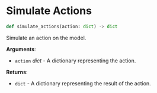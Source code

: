 # Simulate Actions

```python
def simulate_actions(action: dict) -> dict
```

Simulate an action on the model.

**Arguments**:

- `action` _dict_ - A dictionary representing the action.
  

**Returns**:

- `dict` - A dictionary representing the result of the action.

<a id="model.Model.optimal_actions"></a>

